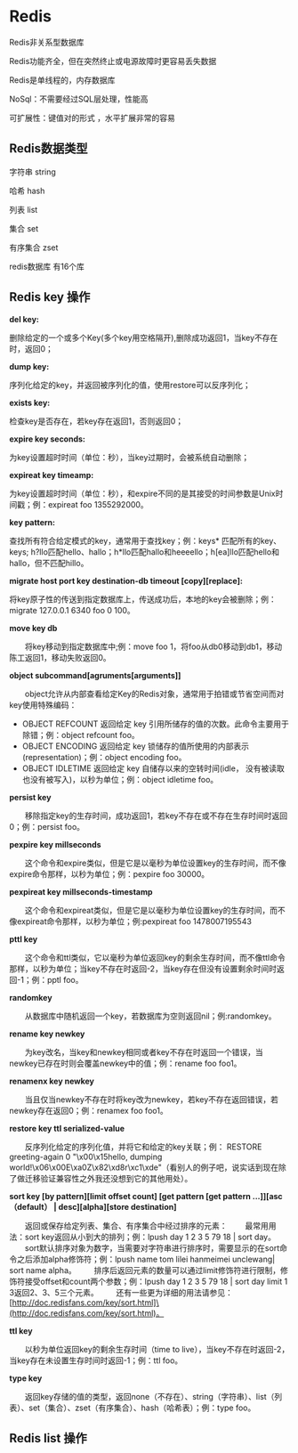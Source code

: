 # Redis

Redis非关系型数据库

Redis功能齐全，但在突然终止或电源故障时更容易丢失数据

Redis是单线程的，内存数据库

NoSql：不需要经过SQL层处理，性能高

可扩展性：键值对的形式 ，水平扩展非常的容易

## Redis数据类型

字符串 string 

哈希 hash

列表 list

集合 set

有序集合 zset

redis数据库 有16个库

## Redis key 操作

**del key:**

删除给定的一个或多个Key(多个key用空格隔开),删除成功返回1，当key不存在时，返回0；

**dump key:**

序列化给定的key，并返回被序列化的值，使用restore可以反序列化；

**exists key:**

检查key是否存在，若key存在返回1，否则返回0；

**expire key seconds:**

为key设置超时时间（单位：秒），当key过期时，会被系统自动删除；

**expireat key timeamp:**

为key设置超时时间（单位：秒），和expire不同的是其接受的时间参数是Unix时间戳；例：expireat foo 1355292000。

**key pattern:**

查找所有符合给定模式的key，通常用于查找key；例：keys* 匹配所有的key、keys; h?llo匹配hello、hallo；h*llo匹配hallo和heeeello；h[ea]llo匹配hello和hallo，但不匹配hillo。

**migrate host port key destination-db timeout [copy]\[replace]:**

将key原子性的传送到指定数据库上，传送成功后，本地的key会被删除；例：migrate 127.0.0.1 6340 foo 0 100。

**move key db**

　　将key移动到指定数据库中;例：move foo 1，将foo从db0移动到db1，移动陈工返回1，移动失败返回0。

**object subcommand[agruments[arguments]]**

　　object允许从内部查看给定Key的Redis对象，通常用于拍错或节省空间而对key使用特殊编码：

- OBJECT REFCOUNT <key> 返回给定 key 引用所储存的值的次数。此命令主要用于除错；例：object refcount foo。
- OBJECT ENCODING <key> 返回给定 key 锁储存的值所使用的内部表示(representation)；例：object encoding foo。
- OBJECT IDLETIME <key> 返回给定 key 自储存以来的空转时间(idle， 没有被读取也没有被写入)，以秒为单位；例：object idletime foo。

**persist key**

　　移除指定key的生存时间，成功返回1，若key不存在或不存在生存时间时返回0；例：persist foo。

**pexpire key millseconds**

　　这个命令和expire类似，但是它是以毫秒为单位设置key的生存时间，而不像expire命令那样，以秒为单位；例：pexpire foo 30000。

**pexpireat key millseconds-timestamp**

　　这个命令和expireat类似，但是它是以毫秒为单位设置key的生存时间，而不像expireat命令那样，以秒为单位；例:pexpireat foo 1478007195543

**pttl key**

　　这个命令和ttl类似，它以毫秒为单位返回key的剩余生存时间，而不像ttl命令那样，以秒为单位；当key不存在时返回-2，当key存在但没有设置剩余时间时返回-1；例：pptl foo。

**randomkey**

　　从数据库中随机返回一个key，若数据库为空则返回nil；例:randomkey。

**rename key newkey**

　　为key改名，当key和newkey相同或者key不存在时返回一个错误，当newkey已存在时则会覆盖newkey中的值；例：rename foo foo1。

**renamenx key newkey**

　　当且仅当newkey不存在时将key改为newkey，若key不存在返回错误，若newkey存在返回0；例：renamex foo foo1。

**restore key ttl serialized-value**

　　反序列化给定的序列化值，并将它和给定的key关联；例： RESTORE greeting-again 0 "\x00\x15hello, dumping world!\x06\x00E\xa0Z\x82\xd8r\xc1\xde"（看别人的例子吧，说实话到现在除了做迁移验证兼容性之外我还没想到它的其他用处）。

**sort key [by pattern]\[limit offset count] [get pattern [get pattern ...]]\[asc（default） | desc]\[alpha]\[store destination]**

　　返回或保存给定列表、集合、有序集合中经过排序的元素：
　　最常用用法：sort key返回从小到大的排列；例：lpush day 1 2 3 5 79 18 | sort day。
　　sort默认排序对象为数字，当需要对字符串进行排序时，需要显示的在sort命令之后添加alpha修饰符；例：lpush name tom lilei hanmeimei unclewang| sort name alpha。
　　排序后返回元素的数量可以通过limit修饰符进行限制，修饰符接受offset和count两个参数；例：lpush day 1 2 3 5 79 18 | sort day limit 1 3返回2、3、5三个元素。
　　还有一些更为详细的用法请参见：[http://doc.redisfans.com/key/sort.html]\(http://doc.redisfans.com/key/sort.html)。

**ttl key**

　　以秒为单位返回key的剩余生存时间（time to live），当key不存在时返回-2，当key存在未设置生存时间时返回-1；例：ttl foo。

**type key**

　　返回key存储的值的类型，返回none（不存在）、string（字符串）、list（列表）、set（集合）、zset（有序集合）、hash（哈希表）；例：type foo。

## Redis list 操作